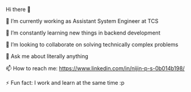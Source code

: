 Hi there 👋

🔭 I’m currently working as Assistant System Engineer at TCS

🌱 I’m constantly learning new things in backend development

👯 I’m looking to collaborate on solving technically complex problems

💬 Ask me about literally anything

📫 How to reach me: https://www.linkedin.com/in/nijin-p-s-0b014b198/

⚡ Fun fact: I work and learn at the same time :p

<!---
Nijin-P-S/Nijin-P-S is a ✨ special ✨ repository because its `README.md` (this file) appears on your GitHub profile.
You can click the Preview link to take a look at your changes.
--->
